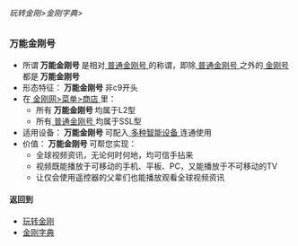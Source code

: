 ###### 玩转金刚>金刚字典>

### 万能金刚号

- 所谓<Strong> 万能金刚号 </Strong>是相对[ 普通金刚号 ](https://github.com/a2zitpro/web/blob/master/LadderFree/kkDictionary/KKIDSinglepurpose.md)的称谓，即除[ 普通金刚号 ](https://github.com/a2zitpro/web/blob/master/LadderFree/kkDictionary/KKIDSinglepurpose.md)之外的[ 金刚号 ](https://github.com/a2zitpro/web/blob/master/LadderFree/kkDictionary/KKID.md)都是<Strong> 万能金刚号 </Strong>
- 形态特征：<Strong> 万能金刚号 </Strong>非c9开头
- 在[ 金刚网>菜单>商店 ](https://atozitpro.net/shop)里：
  - 所有<Strong> 万能金刚号 </Strong >均属于L2型
  - 所有[ 普通金刚号 ](https://github.com/a2zitpro/web/blob/master/LadderFree/kkDictionary/KKIDSinglepurpose.md)均属于SSL型
- 适用设备：<Strong> 万能金刚号 </Strong>可配入[ 多种智能设备 ](https://github.com/a2zitpro/web/blob/master/list_kkproducts1.0.md)连通使用
- 价值：<Strong> 万能金刚号 </Strong>可帮您实现：
  - 全球视频资讯，无论何时何地，均可信手拈来
  - 视频既能播放于可移动的手机、平板、PC，又能播放于不可移动的TV
  - 让仅会使用遥控器的父辈们也能播放观看全球视频资讯


#### 返回到
- [玩转金刚](https://github.com/a2zitpro/web/blob/master/LadderFree/main.md)
- [金刚字典](https://github.com/a2zitpro/web/blob/master/LadderFree/kkDictionary/kkDictionary.md)




